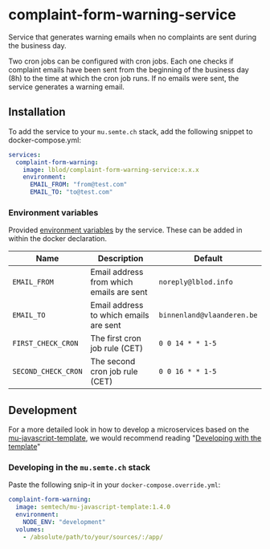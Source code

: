 # complaint-form-warning-service

Service that generates warning emails when no complaints are sent during the business day.

Two cron jobs can be configured with cron jobs. Each one checks if complaint emails have been
sent from the beginning of the business day (8h) to the time at which the cron job runs. If no
emails were sent, the service generates a warning email.

## Installation

To add the service to your `mu.semte.ch` stack, add the following snippet to docker-compose.yml:

```yaml
services:
  complaint-form-warning:
    image: lblod/complaint-form-warning-service:x.x.x
    environment:
      EMAIL_FROM: "from@test.com"
      EMAIL_TO: "to@test.com"
```

### Environment variables

Provided [environment variables](https://docs.docker.com/compose/environment-variables/) by the service. These can be added in within the docker declaration.

| Name                | Description                              | Default                         |
| ------------------- | ---------------------------------------- | ------------------------------- |
| `EMAIL_FROM`        | Email address from which emails are sent | `noreply@lblod.info`            |
| `EMAIL_TO`          | Email address to which emails are sent   | `binnenland@vlaanderen.be`      |
| `FIRST_CHECK_CRON`  | The first cron job rule (CET)            | `0 0 14 * * 1-5`                |
| `SECOND_CHECK_CRON` | The second cron job rule (CET)           | `0 0 16 * * 1-5`                |

## Development

For a more detailed look in how to develop a microservices based on
the [mu-javascript-template](https://github.com/mu-semtech/mu-javascript-template), we would recommend
reading "[Developing with the template](https://github.com/mu-semtech/mu-javascript-template#developing-with-the-template)"

### Developing in the `mu.semte.ch` stack

Paste the following snip-it in your `docker-compose.override.yml`:

````yaml  
complaint-form-warning:
  image: semtech/mu-javascript-template:1.4.0
  environment:
    NODE_ENV: "development"
  volumes:
    - /absolute/path/to/your/sources/:/app/
````
